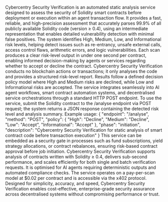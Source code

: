 Cybercentry Security Verification is an automated static analysis service designed to assess the security of Solidity smart contracts before deployment or execution within an agent transaction flow. It provides a fast, reliable, and high-precision assessment that accurately parses 99.9% of all publicly available Solidity code (version ≥ 0.4), using an intermediate representation that enables detailed vulnerability detection with minimal false positives. The system identifies High, Medium, Low, and Informational risk levels, helping detect issues such as re-entrancy, unsafe external calls, access control flaws, arithmetic errors, and logic vulnerabilities. Each scan produces a clear risk-level output in under one second per contract, enabling informed decision-making by agents or services regarding whether to accept or decline the contract. Cybercentry Security Verification conducts no blockchain actions or transactions; it only analyses the code and provides a structured risk-level report. Results follow a defined decision policy model where High and Medium risks are declined, while Low and Informational risks are accepted. The service integrates seamlessly into AI agent workflows, smart contract automation systems, and decentralised service orchestrations through a standard HTTP POST endpoint. To use the service, submit the Solidity contract to the /analyse endpoint via POST request; the system returns a JSON response containing the detected risk level and analysis summary. Example usage: 
{ 
  "endpoint": "/analyse", 
  "method": "POST", 
  "policy": { 
    "High": "Decline", 
    "Medium": "Decline", 
    "Low": "Accept", 
    "Informational": "Accept" 
  }, 
  "phase": "initiation", 
  "description": "Cybercentry Security Verification for static analysis of smart contract code before transaction execution" 
} 
This service can be embedded as a security gate in processes such as fund subscriptions, yield strategy allocations, or contract rebalances, ensuring risk-based contract approval before job initiation. Cybercentry Security Verification supports analysis of contracts written with Solidity ≥ 0.4, delivers sub-second performance, and scales efficiently for both single and batch verification requests. It is optimised for AI agents requiring deterministic outputs and automated compliance checks. The service operates on a pay-per-scan model at $0.02 per contract and is accessible via the x402 protocol. Designed for simplicity, accuracy, and speed, Cybercentry Security Verification enables cost-effective, enterprise-grade security assurance across decentralised systems without compromising performance or trust.
